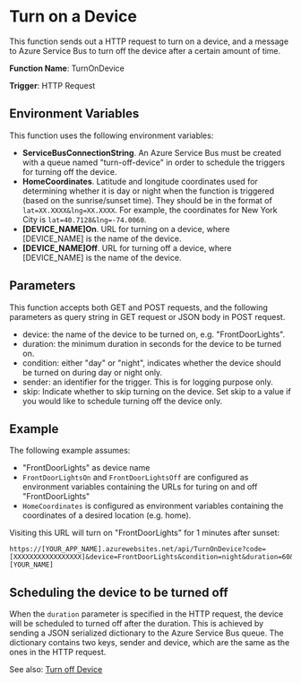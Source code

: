 # Turn on a Device
This function sends out a HTTP request to turn on a device, and a message to Azure Service Bus to turn off the device after a certain amount of time.

**Function Name**: TurnOnDevice

**Trigger**: HTTP Request

## Environment Variables
This function uses the following environment variables:
* **ServiceBusConnectionString**. An Azure Service Bus must be created with a queue named "turn-off-device" in order to schedule the triggers for turning off the device.
* **HomeCoordinates**. Latitude and longitude coordinates used for determining whether it is day or night when the function is triggered (based on the sunrise/sunset time). They should be in the format of `lat=XX.XXXX&lng=XX.XXXX`. For example, the coordinates for New York City is `lat=40.7128&lng=-74.0060`.
* **[DEVICE_NAME]On**. URL for turning on a device, where [DEVICE_NAME] is the name of the device.
* **[DEVICE_NAME]Off**. URL for turning off a device, where [DEVICE_NAME] is the name of the device.

## Parameters
This function accepts both GET and POST requests, and the following parameters as query string in GET request or JSON body in POST request.
* device: the name of the device to be turned on, e.g. "FrontDoorLights".
* duration: the minimum duration in seconds for the device to be turned on.
* condition: either "day" or "night", indicates whether the device should be turned on during day or night only.
* sender: an identifier for the trigger. This is for logging purpose only.
* skip: Indicate whether to skip turning on the device. Set skip to a value if you would like to schedule turning off the device only.

## Example
The following example assumes:
* "FrontDoorLights" as device name
* `FrontDoorLightsOn` and `FrontDoorLightsOff` are configured as environment variables containing the URLs for turing on and off "FrontDoorLights"
* `HomeCoordinates` is configured as environment variables containing the coordinates of a desired location (e.g. home).

Visiting this URL will turn on "FrontDoorLights" for 1 minutes after sunset:
```
https://[YOUR_APP_NAME].azurewebsites.net/api/TurnOnDevice?code=[XXXXXXXXXXXXXXXXX]&device=FrontDoorLights&condition=night&duration=60&sender=[YOUR_NAME]
```
## Scheduling the device to be turned off
When the `duration` parameter is specified in the HTTP request, the device will be scheduled to turned off after the duration. This is achieved by sending a JSON serialized dictionary to the Azure Service Bus queue. The dictionary contains two keys, sender and device, which are the same as the ones in the HTTP request.

See also: [Turn off Device](TurnOffDevice.md)
